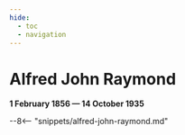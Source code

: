 ```yaml
---
hide:
  - toc
  - navigation 
---
```


# Alfred John Raymond

**1 February 1856 — 14 October 1935**

--8<-- "snippets/alfred-john-raymond.md"
